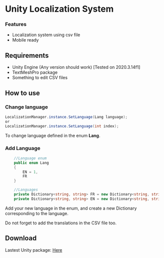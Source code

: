 

# Unity Localization System
### Features

- Localization system using csv file
- Mobile ready

## Requirements
- Unity Engine (Any version should work) [Tested on 2020.3.14f1]
- TextMeshPro package
- Something to edit CSV files

## How to use

### Change language
```c#
LocalizationManager.instance.SetLanguage(Lang language);
or
LocalizationManager.instance.SetLanguage(int index);
```
To change language defined in the enum **Lang**.

### Add Language
```c#
    //Language enum
    public enum Lang
    {
        EN = 1,
        FR
    }

    //Languages
    private Dictionary<string, string> FR = new Dictionary<string, string>();
    private Dictionary<string, string> EN = new Dictionary<string, string>();
```

Add your new language in the enum, and create a new Dictionary corresponding to the language.

Do not forget to add the translations in the CSV file too.

## Download
Lastest Unity package: [Here](https://github.com/StephenGrosjean/Unity-Localization-System/raw/master/Builds/LocalizationSystem.unitypackage)
